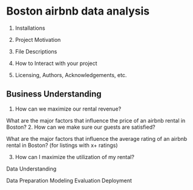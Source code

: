 # Boston airbnb data analysis

1. Installations

2. Project Motivation

3. File Descriptions

4. How to Interact with your project

5. Licensing, Authors, Acknowledgements, etc.




## Business Understanding

1. How can we maximize our rental revenue? 

What are the major factors that influence the price of an airbnb rental in Boston?
2. How can we make sure our guests are satisfied?

What are the major factors that influence the average rating of an airbnb rental in Boston? (for listings with x+ ratings)

3. How can I maximize the utilization of my rental?

Data Understanding


Data Preparation
Modeling
Evaluation
Deployment

